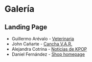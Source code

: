 # Galería

## Landing Page

* Guillermo Arévalo - [Veterinaria](imagenes/guillermo-arevalo.png)
* John Cañarte - [Cancha V.A.R.](imagenes/john-cañarte.png)
* Alejandra Cotrina - [Noticias de KPOP](imagenes/alejandra-cotrina.png)
* Daniel Fernández - [Shop homepage](imagenes/daniel-fernandez.png)
